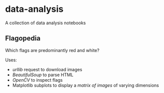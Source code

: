 # data-analysis
A collection of data analysis notebooks

## Flagopedia

Which flags are predominantly red and white?

Uses:
- *urllib* request to download images
- *BeautifulSoup* to parse HTML
- *OpenCV* to inspect flags
- Matplotlib subplots to display a *matrix of images* of varying dimensions

